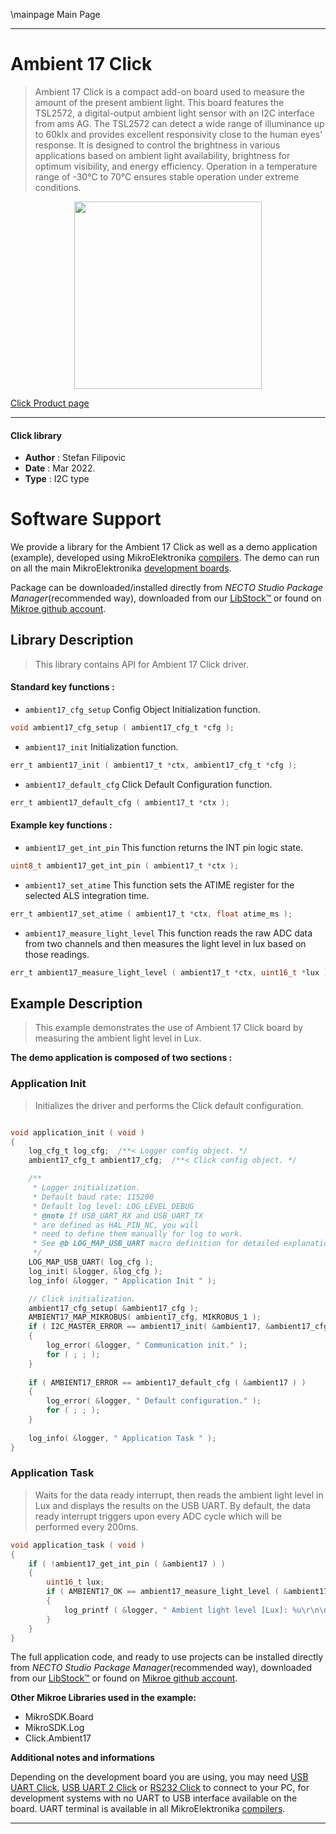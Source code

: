 \mainpage Main Page

---
# Ambient 17 Click

> Ambient 17 Click is a compact add-on board used to measure the amount of the present ambient light. This board features the TSL2572, a digital-output ambient light sensor with an I2C interface from ams AG. The TSL2572 can detect a wide range of illuminance up to 60klx and provides excellent responsivity close to the human eyes' response. It is designed to control the brightness in various applications based on ambient light availability, brightness for optimum visibility, and energy efficiency. Operation in a temperature range of -30°C to 70°C ensures stable operation under extreme conditions.

<p align="center">
  <img src="https://download.mikroe.com/images/click_for_ide/ambient17_click.png" height=300px>
</p>

[Click Product page](https://www.mikroe.com/ambient-17-click)

---


#### Click library

- **Author**        : Stefan Filipovic
- **Date**          : Mar 2022.
- **Type**          : I2C type


# Software Support

We provide a library for the Ambient 17 Click
as well as a demo application (example), developed using MikroElektronika
[compilers](https://www.mikroe.com/necto-studio).
The demo can run on all the main MikroElektronika [development boards](https://www.mikroe.com/development-boards).

Package can be downloaded/installed directly from *NECTO Studio Package Manager*(recommended way), downloaded from our [LibStock&trade;](https://libstock.mikroe.com) or found on [Mikroe github account](https://github.com/MikroElektronika/mikrosdk_click_v2/tree/master/clicks).

## Library Description

> This library contains API for Ambient 17 Click driver.

#### Standard key functions :

- `ambient17_cfg_setup` Config Object Initialization function.
```c
void ambient17_cfg_setup ( ambient17_cfg_t *cfg );
```

- `ambient17_init` Initialization function.
```c
err_t ambient17_init ( ambient17_t *ctx, ambient17_cfg_t *cfg );
```

- `ambient17_default_cfg` Click Default Configuration function.
```c
err_t ambient17_default_cfg ( ambient17_t *ctx );
```

#### Example key functions :

- `ambient17_get_int_pin` This function returns the INT pin logic state.
```c
uint8_t ambient17_get_int_pin ( ambient17_t *ctx );
```

- `ambient17_set_atime` This function sets the ATIME register for the selected ALS integration time.
```c
err_t ambient17_set_atime ( ambient17_t *ctx, float atime_ms );
```

- `ambient17_measure_light_level` This function reads the raw ADC data from two channels and then measures the light level in lux based on those readings.
```c
err_t ambient17_measure_light_level ( ambient17_t *ctx, uint16_t *lux );
```

## Example Description

> This example demonstrates the use of Ambient 17 Click board by measuring the ambient light level in Lux.

**The demo application is composed of two sections :**

### Application Init

> Initializes the driver and performs the Click default configuration.

```c

void application_init ( void )
{
    log_cfg_t log_cfg;  /**< Logger config object. */
    ambient17_cfg_t ambient17_cfg;  /**< Click config object. */

    /** 
     * Logger initialization.
     * Default baud rate: 115200
     * Default log level: LOG_LEVEL_DEBUG
     * @note If USB_UART_RX and USB_UART_TX 
     * are defined as HAL_PIN_NC, you will 
     * need to define them manually for log to work. 
     * See @b LOG_MAP_USB_UART macro definition for detailed explanation.
     */
    LOG_MAP_USB_UART( log_cfg );
    log_init( &logger, &log_cfg );
    log_info( &logger, " Application Init " );

    // Click initialization.
    ambient17_cfg_setup( &ambient17_cfg );
    AMBIENT17_MAP_MIKROBUS( ambient17_cfg, MIKROBUS_1 );
    if ( I2C_MASTER_ERROR == ambient17_init( &ambient17, &ambient17_cfg ) ) 
    {
        log_error( &logger, " Communication init." );
        for ( ; ; );
    }
    
    if ( AMBIENT17_ERROR == ambient17_default_cfg ( &ambient17 ) )
    {
        log_error( &logger, " Default configuration." );
        for ( ; ; );
    }
    
    log_info( &logger, " Application Task " );
}

```

### Application Task

> Waits for the data ready interrupt, then reads the ambient light level in Lux and displays the results on the USB UART. By default, the data ready interrupt triggers 
upon every ADC cycle which will be performed every 200ms.

```c
void application_task ( void )
{
    if ( !ambient17_get_int_pin ( &ambient17 ) )
    {
        uint16_t lux;
        if ( AMBIENT17_OK == ambient17_measure_light_level ( &ambient17, &lux ) )
        {
            log_printf ( &logger, " Ambient light level [Lux]: %u\r\n\n", lux );
        }
    }
}
```

The full application code, and ready to use projects can be installed directly from *NECTO Studio Package Manager*(recommended way), downloaded from our [LibStock&trade;](https://libstock.mikroe.com) or found on [Mikroe github account](https://github.com/MikroElektronika/mikrosdk_click_v2/tree/master/clicks).

**Other Mikroe Libraries used in the example:**

- MikroSDK.Board
- MikroSDK.Log
- Click.Ambient17

**Additional notes and informations**

Depending on the development board you are using, you may need
[USB UART Click](https://www.mikroe.com/usb-uart-click),
[USB UART 2 Click](https://www.mikroe.com/usb-uart-2-click) or
[RS232 Click](https://www.mikroe.com/rs232-click) to connect to your PC, for
development systems with no UART to USB interface available on the board. UART
terminal is available in all MikroElektronika
[compilers](https://shop.mikroe.com/compilers).

---

